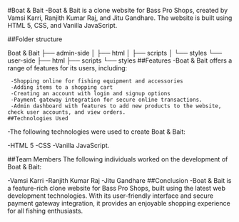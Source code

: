 #Boat & Bait
      -Boat & Bait is a clone website for Bass Pro Shops, created by Vamsi Karri, Ranjith Kumar Raj, and Jitu Gandhare. The website is built using HTML 5, CSS, and      Vanilla JavaScript.

##Folder structure

Boat & Bait
├── admin-side
│   ├── html
│   ├── scripts
│   └── styles
└── user-side
    ├── html
    ├── scripts
    └── styles
##Features
    -Boat & Bait offers a range of features for its users, including:

     -Shopping online for fishing equipment and accessories
     -Adding items to a shopping cart
     -Creating an account with login and signup options
     -Payment gateway integration for secure online transactions.
     -Admin dashboard with features to add new products to the website, check user accounts, and view orders.
    ##Technologies Used
-The following technologies were used to create Boat & Bait:

-HTML 5
-CSS
-Vanilla JavaScript.

##Team Members
The following individuals worked on the development of Boat & Bait:

-Vamsi Karri
-Ranjith Kumar Raj
-Jitu Gandhare
##Conclusion 
-Boat & Bait is a feature-rich clone website for Bass Pro Shops, built using the latest web development technologies. With its user-friendly interface and secure payment gateway integration, it provides an enjoyable shopping experience for all fishing enthusiasts.
